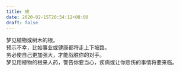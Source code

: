 ```yaml
---
title: 根
date: 2020-02-15T20:54:12+08:00
draft: false
---
```


梦见植物或树木的根。<br>
预示不幸，比如事业或健康都将走上下坡路。<br>
务必使自己更加强大，才能战胜你的对手。<br>
梦见用植物的根来人药，警告你要当心，疾病或让你悲伤的事情将要来临。<br>
